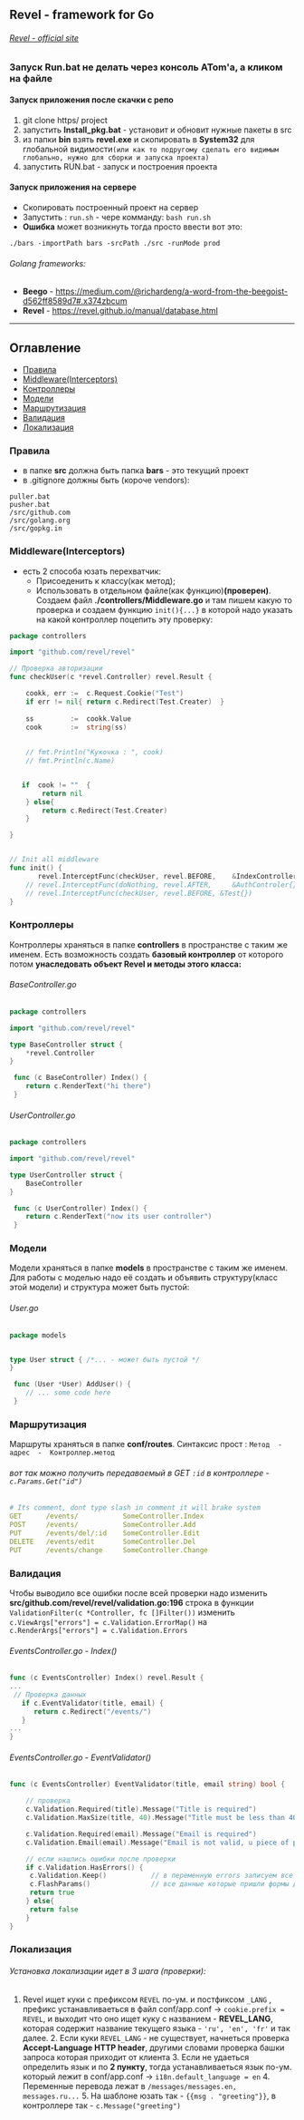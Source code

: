 ## Revel - framework for Go
###### [Revel - official site](https://revel.github.io/manual/database.html)


### Запуск Run.bat не делать через консоль ATom'a, а кликом на файле


#### Запуск приложения после скачки с репо
1. git clone https/ project
2. запустить **Install_pkg.bat** - установит и обновит нужные пакеты в src
2. из папки **bin** взять **revel.exe** и скопировать в **System32** для глобальной видимости`(или как то подругому сделать его видимым глобально, нужно для сборки и запуска проекта)`
3. запустить RUN.bat - запуск и построения проекта


#### Запуск приложения на сервере
* Скопировать построенный проект на сервер
* Запустить : `run.sh` - чере комманду: `bash run.sh`
* **Ошибка** может возникнуть тогда просто ввести вот это:
```
./bars -importPath bars -srcPath ./src -runMode prod
```

###### Golang frameworks:
* **Beego** - https://medium.com/@richardeng/a-word-from-the-beegoist-d562ff8589d7#.x374zbcum
* **Revel** - https://revel.github.io/manual/database.html

---

## Оглавление

* [Правила](#Правила) 
* [Middleware(Interceptors)](#middlewareinterceptors)
* [Контроллеры](#Контроллеры)
* [Модели](#Модели)
* [Маршрутизация](#Маршрутизация)
* [Валидация](#Валидация)
* [Локализация](#Локализация) 



### Правила
* в папке **src** должна быть папка **bars** - это текущий проект
* в .gitignore должны быть (короче vendors):
```
puller.bat
pusher.bat
/src/github.com
/src/golang.org
/src/gopkg.in
```


### Middleware(Interceptors)
+ есть 2 способа юзать перехватчик: 
    * Присоеденить к классу(как метод); 
    * Использовать в отдельном файле(как функцию)**(проверен)**. Создаем файл **./controllers/Middleware.go** и там пишем какую то проверка и создаем функцию `init(){...}` в которой надо указать на какой контроллер поцепить эту проверку:
```go
package controllers

import "github.com/revel/revel"

// Проверка авторизации
func checkUser(c *revel.Controller) revel.Result {

    cookk, err :=  c.Request.Cookie("Test")
    if err != nil{ return c.Redirect(Test.Creater)  }
    
    ss         :=  cookk.Value
    cook       :=  string(ss)
    
    
    // fmt.Println("Кукочка : ", cook)
    // fmt.Println(c.Name)


   if  cook != ""  {
        return nil
    } else{
    	return c.Redirect(Test.Creater)
    }

}


// Init all middleware
func init() {
       revel.InterceptFunc(checkUser, revel.BEFORE,    &IndexController{})
    // revel.InterceptFunc(doNothing, revel.AFTER,     &AuthControler{})
    // revel.InterceptFunc(checkUser, revel.BEFORE, &Test{})
}
```

### Контроллеры
Контроллеры храняться в папке **controllers** в пространстве с таким же именем. Есть возможность создать **базовый контроллер** от которого потом **унаследовать объект Revel и методы этого класса:**
###### BaseController.go
```go
package controllers

import "github.com/revel/revel"

type BaseController struct {
	*revel.Controller
}

 func (c BaseController) Index() {
    return c.RenderText("hi there")
 }

```


###### UserController.go
```go
package controllers

import "github.com/revel/revel"

type UserController struct {
	BaseController
}

 func (c UserController) Index() {
    return c.RenderText("now its user controller")
 }

```

### Модели
Модели храняться в папке **models** в пространстве с таким же именем. Для работы с моделью надо её создать и объявить структуру(класс этой модели) и структура может быть пустой:
###### User.go
```go
package models


type User struct { /*... - может быть пустой */
}

 func (User *User) AddUser() {
    // ... some code here
 }

```



### Маршрутизация
Маршруты храняться в папке **conf/routes**. Синтаксис прост : `Метод  -  адрес  -  Контроллер.метод`
###### вот так можно получить передаваемый в GET `:id` в контроллере - `c.Params.Get("id")`

```yaml
# Its comment, dont type slash in comment it will brake system
GET      /events/           SomeController.Index                 
POST     /events/           SomeController.Add     
PUT      /events/del/:id    SomeController.Edit    
DELETE   /events/edit       SomeController.Del    
PUT      /events/change     SomeController.Change   

```



### Валидация
 Чтобы выводило все ошибки после всей проверки надо изменить **src/github.com/revel/revel/validation.go:196** строка в функции `ValidationFilter(c *Controller, fc []Filter())` изменить `c.ViewArgs["errors"] = c.Validation.ErrorMap()` на `c.RenderArgs["errors"] = c.Validation.Errors` 
 
###### EventsController.go - Index()
 ```go
func (c EventsController) Index() revel.Result {
...
  // Проверка данных
    if c.EventValidator(title, email) {
       return c.Redirect("/events/")
    }
...
}
``` 
 
 ###### EventsController.go - EventValidator()
```go
func (c EventsController) EventValidator(title, email string) bool {

	// проверка
    c.Validation.Required(title).Message("Title is required")
    c.Validation.MaxSize(title, 40).Message("Title must be less than 40 symbols, u tard")

    c.Validation.Required(email).Message("Email is required")
    c.Validation.Email(email).Message("Email is not valid, u piece of poo")

    // если нашлись ошибки после проверки
	if c.Validation.HasErrors() {
     c.Validation.Keep()           // в переменную errors записуем все ошибки  (на шаблоне - {{range .errors}} {{.}} {{end}})
     c.FlashParams()               // все данные которые пришли формы доступны в Flash (на шаблоне - {{.flash.email_field}})
     return true
	} else{
	 return false
	}
}
```

### Локализация
###### *Установка локализации идет в 3 шага (проверки):*
  1. Revel ищет куки с префиксом `REVEL` по-ум. и постфиксом `_LANG` , префикс устанавливаеться в файл conf/app.conf -> `cookie.prefix = REVEL`, и выходит что оно ищет куку с названием - **REVEL_LANG**, которая содержит название текущего языка - `'ru', 'en', 'fr'` и так далее.
    2. Если куки `REVEL_LANG` - не существует, начнеться проверка **Accept-Language HTTP header**, другими словами проверка башки запроса  которая приходит от клиента
    3. Если не удаеться определить язык и по **2 пункту**, тогда устанавливаеться язык по-ум. который лежит в conf/app.conf -> `i18n.default_language = en`
    4. Переменные перевода лежат в `/messages/messages.en,  messages.ru...`
    5. На шаблоне юзать так - `{{msg . "greeting"}}`, в контроллере так - `c.Message("greeting")`




